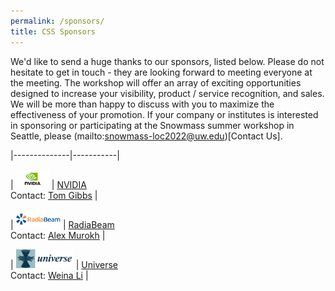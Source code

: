 ```yaml
---
permalink: /sponsors/
title: CSS Sponsors
---
```


We'd like to send a huge thanks to our sponsors, listed below. Please do not hesitate to get in touch - they are looking forward to meeting everyone at the meeting. The workshop will offer an array of exciting opportunities designed to increase your visibility, product / service recognition, and sales. We will be more than happy to discuss with you to maximize the effectiveness of your promotion. If your company or institutes is interested in sponsoring or participating at the Snowmass summer workshop in Seattle, please (mailto:snowmass-loc2022@uw.edu)[Contact Us].


|--------------|-----------|

| <img src="/assets/images/nvidia-logo.png" height="30"/> | <a href="https://www.nvidia.com">NVIDIA</a> <br> Contact: <a href="mailto:tgibbs@nvidia.com">Tom Gibbs</a> | 

| <img src="/assets/images/RadiaBeamLogo.png"  height="30"/> | <a href="https://radiabeam.com/">RadiaBeam</a> <br> Contact: <a href="mailto:murokh@radiabeam.com">Alex Murokh</a> | 

| <img src="/assets/images/universe-logo.png"  height="30"/> | <a href="https://www.mdpi.com/journal/universe">Universe</a> <br> Contact: <a href="mailto:weina.li@mdpi.com">Weina Li</a> | 

